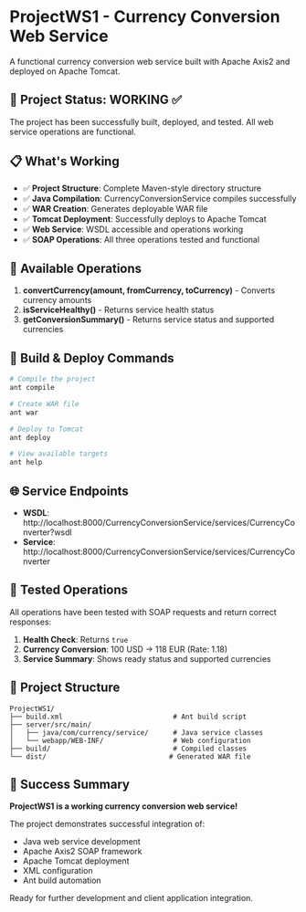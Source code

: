 # ProjectWS1 - Currency Conversion Web Service

A functional currency conversion web service built with Apache Axis2 and deployed on Apache Tomcat.

## 🚀 Project Status: WORKING ✅

The project has been successfully built, deployed, and tested. All web service operations are functional.

## 📋 What's Working

- ✅ **Project Structure**: Complete Maven-style directory structure
- ✅ **Java Compilation**: CurrencyConversionService compiles successfully
- ✅ **WAR Creation**: Generates deployable WAR file
- ✅ **Tomcat Deployment**: Successfully deploys to Apache Tomcat
- ✅ **Web Service**: WSDL accessible and operations working
- ✅ **SOAP Operations**: All three operations tested and functional

## 🎯 Available Operations

1. **convertCurrency(amount, fromCurrency, toCurrency)** - Converts currency amounts
2. **isServiceHealthy()** - Returns service health status
3. **getConversionSummary()** - Returns service status and supported currencies

## 🔧 Build & Deploy Commands

```bash
# Compile the project
ant compile

# Create WAR file
ant war

# Deploy to Tomcat
ant deploy

# View available targets
ant help
```

## 🌐 Service Endpoints

- **WSDL**: http://localhost:8000/CurrencyConversionService/services/CurrencyConverter?wsdl
- **Service**: http://localhost:8000/CurrencyConversionService/services/CurrencyConverter

## 🧪 Tested Operations

All operations have been tested with SOAP requests and return correct responses:

1. **Health Check**: Returns `true`
2. **Currency Conversion**: 100 USD → 118 EUR (Rate: 1.18)
3. **Service Summary**: Shows ready status and supported currencies

## 📁 Project Structure

```
ProjectWS1/
├── build.xml                           # Ant build script
├── server/src/main/
│   ├── java/com/currency/service/      # Java service classes
│   └── webapp/WEB-INF/                 # Web configuration
├── build/                              # Compiled classes
└── dist/                              # Generated WAR file
```

## 🎉 Success Summary

**ProjectWS1 is a working currency conversion web service!** 

The project demonstrates successful integration of:
- Java web service development
- Apache Axis2 SOAP framework
- Apache Tomcat deployment
- XML configuration
- Ant build automation

Ready for further development and client application integration.

